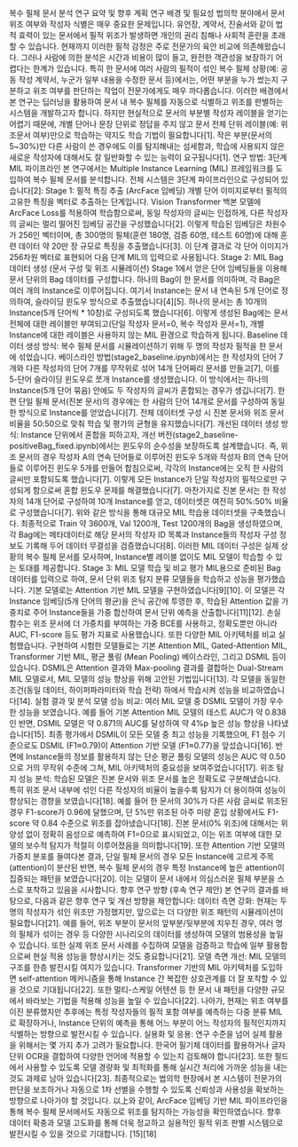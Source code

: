 복수 필체 문서 분석 연구 요약 및 향후 계획
연구 배경 및 필요성
법의학 분야에서 문서 위조 여부와 작성자 식별은 매우 중요한 문제입니다. 유언장, 계약서, 진술서와 같이 법적 효력이 있는 문서에서 필적 위조가 발생하면 개인의 권리 침해나 사회적 혼란을 초래할 수 있습니다. 현재까지 이러한 필적 감정은 주로 전문가의 육안 비교에 의존해왔습니다. 그러나 사람에 의한 분석은 시간과 비용이 많이 들고, 완전한 객관성을 보장하기 어렵다는 한계가 있습니다. 특히 한 문서에 여러 사람의 필적이 섞인 복수 필체 상황(예: 공동 작성 계약서, 누군가 일부 내용을 수정한 문서 등)에서는, 어떤 부분을 누가 썼는지 구분하고 위조 여부를 판단하는 작업이 전문가에게도 매우 까다롭습니다.
이러한 배경에서 본 연구는 딥러닝을 활용하여 문서 내 복수 필체를 자동으로 식별하고 위조를 판별하는 시스템을 개발하고자 합니다. 하지만 현실적으로 문서의 부분별 작성자 레이블을 얻기는 어렵기 때문에, 개별 단어나 문장 단위로 정답을 주지 않고 문서 전체 단위 레이블(예: 위조문서 여부)만으로 학습하는 약지도 학습 기법이 필요합니다[1]. 작은 부분(문서의 5~30%)만 다른 사람이 쓴 경우에도 이를 탐지해내는 섬세함과, 학습에 사용되지 않은 새로운 작성자에 대해서도 잘 일반화할 수 있는 능력이 요구됩니다[1].
연구 방법: 3단계 MIL 파이프라인
본 연구에서는 Multiple Instance Learning (MIL) 프레임워크를 도입하여 복수 필체 문서를 분석합니다. 전체 시스템은 3단계 파이프라인으로 구성되어 있습니다[2]:
Stage 1: 필적 특징 추출 (ArcFace 임베딩)
개별 단어 이미지로부터 필적의 고유한 특징을 벡터로 추출하는 단계입니다. Vision Transformer 백본 모델에 ArcFace Loss를 적용하여 학습함으로써, 동일 작성자의 글씨는 인접하게, 다른 작성자의 글씨는 멀리 떨어진 임베딩 공간을 구성했습니다[2]. 이렇게 학습된 임베딩은 차원수가 256인 벡터이며, 총 300명의 필체(훈련 180명, 검증 60명, 테스트 60명)에 대해 훈련 데이터 약 20만 장 규모로 특징을 추출했습니다[3]. 이 단계 결과로 각 단어 이미지가 256차원 벡터로 표현되어 다음 단계 MIL의 입력으로 사용됩니다.
Stage 2: MIL Bag 데이터 생성 (문서 구성 및 위조 시뮬레이션)
Stage 1에서 얻은 단어 임베딩들을 이용해 문서 단위의 Bag 데이터를 구성합니다. 하나의 Bag이 한 문서를 의미하며, 각 Bag은 여러 개의 Instance로 이루어집니다. 여기서 Instance는 문서 내 연속된 5개 단어로 정의하여, 슬라이딩 윈도우 방식으로 추출했습니다[4][5]. 하나의 문서는 총 10개의 Instance(5개 단어씩 * 10창)로 구성되도록 했습니다[6]. 이렇게 생성된 Bag에는 문서 전체에 대한 레이블만 부여되고(단일 작성자 문서=0, 복수 작성자 문서=1), 개별 Instance에 대한 레이블은 사용하지 않는 MIL 환경으로 학습하게 됩니다.
Baseline 데이터 생성 방식: 복수 필체 문서를 시뮬레이션하기 위해 두 명의 작성자 필적을 한 문서에 섞었습니다. 베이스라인 방법(stage2_baseline.ipynb)에서는 한 작성자의 단어 7개와 다른 작성자의 단어 7개를 무작위로 섞어 14개 단어짜리 문서를 만들고[7], 이를 5-단어 슬라이딩 윈도우로 쪼개 Instance를 생성했습니다. 이 방식에서는 하나의 Instance(5개 단어 묶음) 안에도 두 작성자의 글씨가 혼합되는 경우가 생깁니다[7]. 한편 단일 필체 문서(진본 문서)의 경우에는 한 사람의 단어 14개로 문서를 구성하여 동일한 방식으로 Instance를 얻었습니다[7]. 전체 데이터셋 구성 시 진본 문서와 위조 문서 비율을 50:50으로 맞춰 학습 및 평가의 균형을 유지했습니다[7].
개선된 데이터 생성 방식: Instance 단위에서 혼합을 피하고자, 개선 버전(stage2_baseline-positiveBag_fixed.ipynb)에서는 윈도우의 순수성을 보장하도록 설계했습니다. 즉, 위조 문서의 경우 작성자 A의 연속 단어들로 이루어진 윈도우 5개와 작성자 B의 연속 단어들로 이루어진 윈도우 5개를 만들어 합침으로써, 각각의 Instance에는 오직 한 사람의 글씨만 포함되도록 했습니다[7]. 이렇게 모든 Instance가 단일 작성자의 필적으로만 구성되게 함으로써 혼합 윈도우 문제를 해결했습니다[7]. 마찬가지로 진본 문서는 한 작성자의 14개 단어로 구성하여 10개 Instance를 얻고, 데이터셋은 여전히 50%:50% 비율로 구성했습니다[7].
위와 같은 방식을 통해 대규모 MIL 학습용 데이터셋을 구축했습니다. 최종적으로 Train 약 3600개, Val 1200개, Test 1200개의 Bag을 생성하였으며, 각 Bag에는 메타데이터로 해당 문서의 작성자 ID 목록과 Instance들의 작성자 구성 정보도 기록해 두어 데이터 무결성을 검증했습니다[8]. 이러한 MIL 데이터 구성은 실제 상황의 복수 필체 문서를 모사하며, Instance별 레이블 없이도 MIL 모델이 학습할 수 있는 토대를 제공합니다.
Stage 3: MIL 모델 학습 및 비교 평가
MIL용으로 준비된 Bag 데이터를 입력으로 하여, 문서 단위 위조 탐지 분류 모델들을 학습하고 성능을 평가했습니다. 기본 모델로는 Attention 기반 MIL 모델을 구현하였습니다[9][10]. 이 모델은 각 Instance 임베딩(5개 단어의 평균)을 은닉 공간에 투영한 후, 학습된 Attention 값을 가중치로 주어 Instance들을 가중 합산하여 문서 단위 예측을 산출합니다[11][12]. 손실 함수는 위조 문서에 더 가중치를 부여하는 가중 BCE를 사용하고, 정확도뿐만 아니라 AUC, F1-score 등도 평가 지표로 사용했습니다.
또한 다양한 MIL 아키텍처를 비교 실험했습니다. 구현하여 시험한 모델들로는 기본 Attention MIL, Gated-Attention MIL, Transformer 기반 MIL, 평균 풀링 (Mean Pooling) 베이스라인, 그리고 DSMIL 등이 있습니다. DSMIL은 Attention 결과와 Max-pooling 결과를 결합하는 Dual-Stream MIL 모델로서, MIL 모델의 성능 향상을 위해 고안된 기법입니다[13]. 각 모델을 동일한 조건(동일 데이터, 하이퍼파라미터와 학습 전략) 하에서 학습시켜 성능을 비교하였습니다[14].
실험 결과 및 분석
모델 성능 비교: 여러 MIL 모델 중 DSMIL 모델이 가장 우수한 성능을 보였습니다. 예를 들어 기본 Attention MIL 모델의 테스트 AUC가 약 0.838인 반면, DSMIL 모델은 약 0.871의 AUC를 달성하여 약 4%p 높은 성능 향상을 나타냈습니다[15]. 최종 평가에서 DSMIL이 모든 모델 중 최고 성능을 기록했으며, F1 점수 기준으로도 DSMIL (F1≈0.79)이 Attention 기반 모델 (F1≈0.77)을 앞섰습니다[16]. 반면에 Instance들의 정보를 활용하지 않는 단순 평균 풀링 모델의 성능은 AUC 약 0.50으로 거의 무작위 수준에 그쳐, MIL 아키텍처의 중요성을 보여주었습니다[17].
위조 탐지 성능 분석: 학습된 모델은 진본 문서와 위조 문서를 높은 정확도로 구분해냈습니다. 특히 위조 문서 내부에 섞인 다른 작성자의 비율이 높을수록 탐지가 더 용이하여 성능이 향상되는 경향을 보였습니다[18]. 예를 들어 한 문서의 30%가 다른 사람 글씨로 위조된 경우 F1-score가 0.96에 달했으며, 단 5%만 위조된 아주 미량 혼입 상황에서도 F1-score 약 0.84 수준으로 위조를 잡아냈습니다[18]. 진본 문서(0% 위조)에 대해서는 위양성 없이 정확히 음성으로 예측하여 F1=0으로 표시되었고, 이는 위조 여부에 대한 모델의 보수적 탐지가 적절히 이루어졌음을 의미합니다[19]. 또한 Attention 기반 모델의 가중치 분포를 들여다본 결과, 단일 필체 문서의 경우 모든 Instance에 고르게 주목(attention)이 분산된 반면, 복수 필체 문서의 경우 특정 Instance에 높은 attention이 집중되는 패턴을 보였습니다[20]. 이는 모델이 문서 내에서 의심스러운 필체 부분을 스스로 포착하고 있음을 시사합니다.
향후 연구 방향 (후속 연구 제안)
본 연구의 결과를 바탕으로, 다음과 같은 향후 연구 및 개선 방향을 제안합니다:
데이터 측면 강화: 현재는 두 명의 작성자가 섞인 위조만 가정했지만, 앞으로는 더 다양한 위조 패턴의 시뮬레이션이 필요합니다[21]. 예를 들어, 위조 부분이 문서의 앞부분/뒷부분에 치우친 경우, 여러 명의 필체가 섞이는 경우 등 다양한 시나리오의 데이터를 생성하여 모델의 범용성을 높일 수 있습니다. 또한 실제 위조 문서 사례를 수집하여 모델을 검증하고 학습에 일부 활용함으로써 현실 적용 성능을 향상시키는 것도 중요합니다[21].
모델 측면 개선: MIL 모델의 구조를 한층 발전시킬 여지가 있습니다. Transformer 기반의 MIL 아키텍처를 도입하면 self-attention 메커니즘을 통해 Instance 간 복잡한 상호관계를 더 잘 포착할 수 있을 것으로 기대됩니다[22]. 또한 멀티-스케일 어텐션 등 한 문서 내 패턴을 다양한 규모에서 바라보는 기법을 적용해 성능을 높일 수 있습니다[22]. 나아가, 현재는 위조 여부를 이진 분류했지만 추후에는 특정 작성자들의 필적 포함 여부를 예측하는 다중 분류 MIL로 확장하거나, Instance 단위의 예측을 통해 어느 부분이 어느 작성자의 필적인지까지 식별하는 방향으로 발전시킬 수 있습니다.
실용화 및 응용: 연구 수준을 넘어 실제 활용을 위해서는 몇 가지 추가 고려가 필요합니다. 한국어 필기체 데이터를 활용하거나 글자 단위 OCR을 결합하여 다양한 언어에 적용할 수 있는지 검토해야 합니다[23]. 또한 필드에서 사용할 수 있도록 모델 경량화 및 최적화를 통해 실시간 처리에 가까운 성능을 내는 것도 과제로 남아 있습니다[23]. 최종적으로는 법의학 현장에서 본 시스템이 전문가의 판단을 보조하거나 자동으로 1차 선별을 수행할 수 있도록 신뢰성과 사용성을 확보하는 방향으로 나아가야 할 것입니다.
以上와 같이, ArcFace 임베딩 기반 MIL 파이프라인을 통해 복수 필체 문서에서도 자동으로 위조를 탐지하는 가능성을 확인하였습니다. 향후 데이터 확충과 모델 고도화를 통해 더욱 정교하고 실용적인 필적 위조 판별 시스템으로 발전시킬 수 있을 것으로 기대합니다. [15][18]

